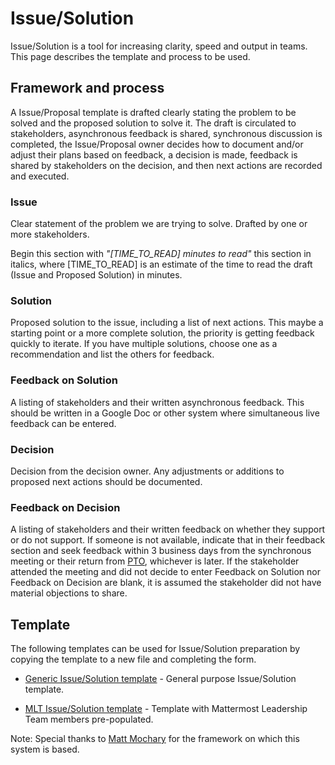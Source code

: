 # Issue/Solution

Issue/Solution is a tool for increasing clarity, speed and output in teams. This page describes the template and process to be used. 

## Framework and process 

A Issue/Proposal template is drafted clearly stating the problem to be solved and the proposed solution to solve it. The draft is circulated to stakeholders, asynchronous feedback is shared, synchronous discussion is completed, the Issue/Proposal owner decides how to document and/or adjust their plans based on feedback, a decision is made, feedback is shared by stakeholders on the decision, and then next actions are recorded and executed. 

### **Issue** 

Clear statement of the problem we are trying to solve. Drafted by one or more stakeholders.  

Begin this section with _"\[TIME\_TO\_READ\] minutes to read"_ this section in italics, where \[TIME\_TO\_READ\] is an estimate of the time to read the draft \(Issue and Proposed Solution\) in minutes.

### **Solution** 

Proposed solution to the issue, including a list of next actions. This maybe a starting point or a more complete solution, the priority is getting feedback quickly to iterate. If you have multiple solutions, choose one as a recommendation and list the others for feedback. 

### **Feedback** **on Solution** 

A listing of stakeholders and their written asynchronous feedback. This should be written in a Google Doc or other system where simultaneous live feedback can be entered. 

### **Decision**

Decision from the decision owner. Any adjustments or additions to proposed next actions should be documented. 

### **Feedback on Decision** 

A listing of stakeholders and their written feedback on whether they support or do not support. If someone is not available, indicate that in their feedback section and seek feedback within 3 business days from the synchronous meeting or their return from [PTO](../../company/about-mattermost/list-of-terms.md#pto), whichever is later. If the stakeholder attended the meeting and did not decide to enter Feedback on Solution nor Feedback on Decision are blank, it is assumed the stakeholder did not have material objections to share. 

## Template

The following templates can be used for Issue/Solution preparation by copying the template to a new file and completing the form. 

- [Generic Issue/Solution template](https://docs.google.com/document/d/1XDgumIgT525mH40dj24K3q_muIzJOVzHY5uVeg5OUkQ/edit) - General purpose Issue/Solution template. 

- [MLT Issue/Solution template](https://docs.google.com/document/d/1fNE-MzljPURKSYN4VrTaDz4T1JE3C0gnNCbHDpIlSRA/edit) - Template with Mattermost Leadership Team members pre-populated. 

Note: Special thanks to [Matt Mochary](https://www.linkedin.com/in/matt-mochary-34bb4/) for the framework on which this system is based. 
